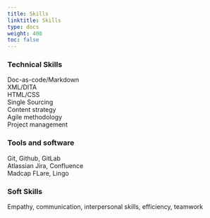 ```yaml
---
title: Skills
linktitle: Skills
type: docs
weight: 400
toc: false
---
```


### Technical Skills

Doc-as-code/Markdown  
XML/DITA  
HTML/CSS  
Single Sourcing  
Content strategy  
Agile methodology  
Project management  

### Tools and software
Git, Github, GitLab  
Atlassian Jira, Confluence  
Madcap FLare, Lingo  

### Soft Skills

Empathy, communication, interpersonal skills, efficiency, teamwork